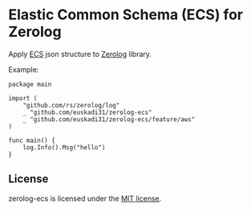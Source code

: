 # Elastic Common Schema (ECS) for Zerolog

Apply [ECS](https://www.elastic.co/guide/en/ecs/1.12/index.html) json structure to [Zerolog](https://github.com/rs/zerolog) library.

Example:

```
package main

import (
    "github.com/rs/zerolog/log"
    _ "github.com/euskadi31/zerolog-ecs"
    _ "github.com/euskadi31/zerolog-ecs/feature/aws"
)

func main() {
    log.Info().Msg("hello")
}

```

## License

zerolog-ecs is licensed under the [MIT license](LICENSE.md).
